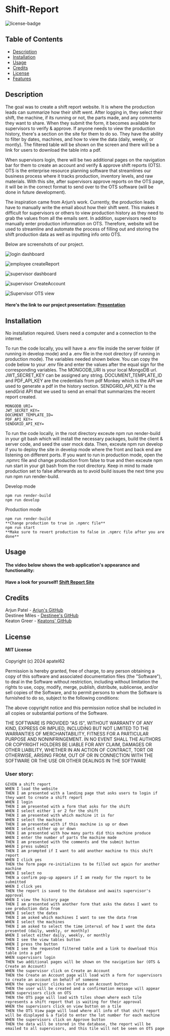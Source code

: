 # Shift-Report

![license-badge](https://img.shields.io/badge/MIT_License-01a6ff)

## Table of Contents

- [Description](#description)
- [Installation](#installation)
- [Usage](#usage)
- [Credits](#credits)
- [License](#license)
- [Features](#features)

## Description

The goal was to create a shift report website. It is where the production leads can summarize how their shift went. After logging in, they select their shift, the machine, if its running or not, the parts made, and any comments they want to share. When they submit the form, it becomes available for supervisors to verify & approve. If anyone needs to view the production history, there's a section on the site for them to do so. They have the ability to filter by dates, machines, and how to view the data (daily, weekly, or montly). The filtered table will be shown on the screen and there will be a link for users to download the table into a pdf. 

When supervisors login, there will be two additional pages on the navigation bar for them to create an account and verify & approve shift reports (OTS). OTS is the enterprise resource planning software that streamlines our business process where it tracks production, inventory levels, and raw materials. With this site, after supervisors approve reports on the OTS page, it will be in the correct format to send over to the OTS software (will be done in future development).

The inspiration came from Arjun’s work. Currently, the production leads have to manually write the email about how their shift went. This makes it difficult for supervisors or others to view production history as they need to grab the values from all the emails sent. In addition, supervisors need to manually enter production information on OTS. Therefore, website will be used to streamline and automate the process of filling out and storing the shift production data as well as inputting info onto OTS.

Below are screenshots of our project.

![login dashboard](./images/Screenshot%202025-01-27%20210728.png)

![employee createReport ](./images/Screenshot%202025-01-27%20210844.png)

![supervisor dashboard](./images/Screenshot%202025-01-27%20210936.png) 

![supervisor CreateAccount](./images/Screenshot%202025-01-27%20211511.png)

![Supervisor OTS view](./images/Screenshot%202025-01-29%20181534.png)


#### Here's the link to our project presentation: [Presentation](https://docs.google.com/presentation/d/19x_CMu5_MZl-CIDv8hBnNWQl2FIYHho4tTuLKpXLuX0/edit?usp=sharing)

## Installation

No installation required. Users need a computer and a connection to the internet.

To run the code locally, you will have a .env file inside the server folder (if running in develop mode) and a .env file in the root directory (if running in production mode). The variables needed shown below. You can copy the code below to your .env file and enter the values after the equal sign for the corresponding variables. The MONGODB_URI is your local MongoDB url. JWT_SECRET_KEY can be assigned any string. DOCUMENT_TEMPLATE_ID and PDF_API_KEY are the credentials from pdf Monkey which is the API we used to generate a pdf in the history section. SENDGRID_API_KEY is the sendGrid API that we used to send an email that summarizes the recent report created.

```
MONGODB_URI=
JWT_SECRET_KEY=
DOCUMENT_TEMPLATE_ID=
PDF_API_KEY=
SENDGRID_API_KEY=
```

To run the code locally, in the root directory exceute npm run render-build in your git bash which will install the necessary packages, build the client & server code, and seed the user mock data. Then, exceute npm run develop if you to deploy the site in develop mode where the front and back end are listening on different ports. If you want to run in production mode, open the .npmrc file and change production from false to true and then exceute npm run start in your git bash from the root directory. Keep in mind to made production set to false afterwards as to avoid build issues the next time you run npm run render-build.

Develop mode
```
npm run render-build
npm run develop
```
Production mode
```
npm run render-build
**Change production to true in .npmrc file**
npm run start
**Make sure to revert production to false in .npmrc file after you are done**
```

## Usage

#### The video below shows the web application's appearance and functionality:



#### Have a look for yourself! [Shift Report Site](https://shift-report-v2.onrender.com/)



## Credits

Arjun Patel - [Arjun's GitHub](https://github.com/apatel62) <br>
Destinee Miles - [Destinee's GitHub](https://github.com/Destineeco) <br>
Keaton Greer - [Keatons' GitHub](https://github.com/keatongreer)

## License

#### MIT License

Copyright (c) 2024 apatel62

Permission is hereby granted, free of charge, to any person obtaining a copy
of this software and associated documentation files (the "Software"), to deal
in the Software without restriction, including without limitation the rights
to use, copy, modify, merge, publish, distribute, sublicense, and/or sell
copies of the Software, and to permit persons to whom the Software is
furnished to do so, subject to the following conditions:

The above copyright notice and this permission notice shall be included in all
copies or substantial portions of the Software.

THE SOFTWARE IS PROVIDED "AS IS", WITHOUT WARRANTY OF ANY KIND, EXPRESS OR
IMPLIED, INCLUDING BUT NOT LIMITED TO THE WARRANTIES OF MERCHANTABILITY,
FITNESS FOR A PARTICULAR PURPOSE AND NONINFRINGEMENT. IN NO EVENT SHALL THE
AUTHORS OR COPYRIGHT HOLDERS BE LIABLE FOR ANY CLAIM, DAMAGES OR OTHER
LIABILITY, WHETHER IN AN ACTION OF CONTRACT, TORT OR OTHERWISE, ARISING FROM,
OUT OF OR IN CONNECTION WITH THE SOFTWARE OR THE USE OR OTHER DEALINGS IN THE
SOFTWARE


### User story:

```
GIVEN a shift report
WHEN I load the website
THEN I am presented with a landing page that asks users to login if they want to create a shift report
WHEN I login
THEN I am presented with a form that asks for the shift
WHEN I select either 1 or 2 for the shift
THEN I am presented with which machine it is for
WHEN I select the machine
THEN I am presented with if this machine is up or down
WHEN I select either up or down
THEN I am presented with how many parts did this machine produce
WHEN I enter the number of parts the machine made
THEN I am presented with the comments and the submit button
WHEN I press submit
THEN I am prompted if I want to add another machine to this shift report
WHEN I click yes
THEN the form page re-initializes to be filled out again for another machine
WHEN I select no
THEN a confirm pop-up appears if I am ready for the report to be submitted
WHEN I click yes
THEN the report is saved to the database and awaits supervisor's approval
WHEN I view the history page
THEN I am presented with another form that asks the dates I want to see production data from
WHEN I select the dates
THEN I am asked which machines I want to see the data from
WHEN I select the machines
THEN I am asked to select the time interval of how I want the data presented (daily, weekly, or monthly)
WHEN I select either daily, weekly, or monthly
THEN I see the view tables button
WHEN I press the button
THEN I see the requested filtered table and a link to download this table into a pdf
WHEN supervisors login
THEN two additional pages will be shown on the navigation bar (OTS & Create an Account)
WHEN the supervisor click on Create an Account
THEN the Create an Account page will load with a form for supervisors to create an account on behalf of someone
WHEN the supervisor clicks on Create an Account button
THEN the user will be created and a confirmation message will appear
WHEN supervisors click on OTS
THEN the OTS page will load with tiles shown where each tile represents a shift report that is waiting for their approval
WHEN the supervisors click on view button on a tile
THEN the OTS View page will load where all info of that shift report will be displayed & a field to enter the lot number for each machine
WHEN the supervisors click on Approve button
THEN the data will be stored in the database, the report will be emailed to all supervisors, and this tile will not be seen on OTS page
```
